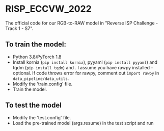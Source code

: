 # RISP_ECCVW_2022
The official code for our RGB-to-RAW model in "Reverse ISP Challenge - Track 1 - S7".
## To train the model:
- Python 3.8/PyTorch 1.8
- Install kornia (`pip install kornia`), pyyaml (`pip install pyyaml`) and tqdm (`pip install tqdm`) and . I assume you have rawpy installed - optional. If code throws error for rawpy, comment out `import rawpy` in `data_pipeline/data_utils`. 
- Modify the 'train.config' file.
- Train the model.

## To test the model
- Modify the 'test.config' file.
- Load the pre-trained model (args.resume) in the test script and run
